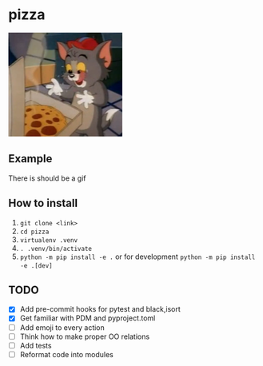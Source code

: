 # pizza

<img src="./tom.png" width="228"/>

## Example
There is should be a gif

## How to install
1. `git clone <link>`
2. `cd pizza`
3. `virtualenv .venv`
4. `. .venv/bin/activate`
5. `python -m pip install -e .` or for development `python -m pip install -e .[dev]`

## TODO
* [x] Add pre-commit hooks for pytest and black,isort
* [x] Get familiar with PDM and pyproject.toml
* [ ] Add emoji to every action
* [ ] Think how to make proper OO relations
* [ ] Add tests
* [ ] Reformat code into modules
